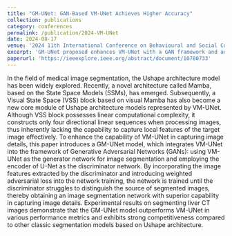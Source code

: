 ```yaml
---
title: "GM-UNet: GAN-Based VM-UNet Achieves Higher Accuracy"
collection: publications
category: conferences
permalink: /publication/2024-VM-UNet
date: 2024-08-17
venue: '2024 11th International Conference on Behavioural and Social Computing (BESC)'
excerpt: 'GM-UNet proposed enhances VM-UNet with a GAN framework and adversarial loss, achieving superior liver CT segmentation performance by better capturing image details.'
paperurl: 'https://ieeexplore.ieee.org/abstract/document/10780733'
---
```


In the field of medical image segmentation, the Ushape architecture model has been widely explored. Recently, a novel architecture called Mamba, based on the State Space Models (SSMs), has emerged. Subsequently, a Visual State Space (VSS) block based on visual Mamba has also become a new core module of Ushape architecture models represented by VM-UNet. Although VSS block possesses linear computational complexity, it constructs only four directional linear sequences when processing images, thus inherently lacking the capability to capture local features of the target image effectively. To enhance the capability of VM-UNet in capturing image details, this paper introduces a GM-UNet model, which integrates VM-UNet into the framework of Generative Adversarial Networks (GANs): using VM-UNet as the generator network for image segmentation and employing the encoder of U-Net as the discriminator network. By incorporating the image features extracted by the discriminator and introducing weighted adversarial loss into the network training, the network is trained until the discriminator struggles to distinguish the source of segmented images, thereby obtaining an image segmentation network with superior capability in capturing image details. Experimental results on segmenting liver CT images demonstrate that the GM-UNet model outperforms VM-UNet in various performance metrics and exhibits strong competitiveness compared to other classic segmentation models based on Ushape architecture.
